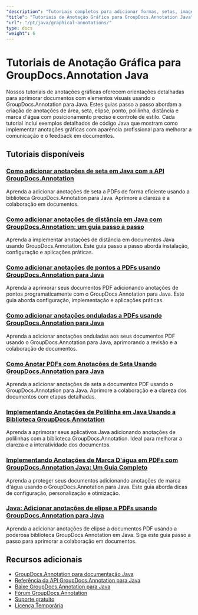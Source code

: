 ```yaml
---
"description": "Tutoriais completos para adicionar formas, setas, imagens e elementos gráficos em documentos com o GroupDocs.Annotation para Java."
"title": "Tutoriais de Anotação Gráfica para GroupDocs.Annotation Java"
"url": "/pt/java/graphical-annotations/"
type: docs
"weight": 6
---
```


# Tutoriais de Anotação Gráfica para GroupDocs.Annotation Java

Nossos tutoriais de anotações gráficas oferecem orientações detalhadas para aprimorar documentos com elementos visuais usando o GroupDocs.Annotation para Java. Estes guias passo a passo abordam a criação de anotações de área, seta, elipse, ponto, polilinha, distância e marca d'água com posicionamento preciso e controle de estilo. Cada tutorial inclui exemplos detalhados de código Java que mostram como implementar anotações gráficas com aparência profissional para melhorar a comunicação e o feedback em documentos.

## Tutoriais disponíveis

### [Como adicionar anotações de seta em Java com a API GroupDocs.Annotation](./add-arrow-annotations-java-groupdocs/)
Aprenda a adicionar anotações de seta a PDFs de forma eficiente usando a biblioteca GroupDocs.Annotation para Java. Aprimore a clareza e a colaboração em documentos.

### [Como adicionar anotações de distância em Java com GroupDocs.Annotation: um guia passo a passo](./add-distance-annotations-java-groupdocs-annotation/)
Aprenda a implementar anotações de distância em documentos Java usando GroupDocs.Annotation. Este guia passo a passo aborda instalação, configuração e aplicações práticas.

### [Como adicionar anotações de pontos a PDFs usando GroupDocs.Annotation para Java](./groupdocs-annotation-java-add-point-pdf/)
Aprenda a aprimorar seus documentos PDF adicionando anotações de pontos programaticamente com o GroupDocs.Annotation para Java. Este guia aborda configuração, implementação e aplicações práticas.

### [Como adicionar anotações onduladas a PDFs usando GroupDocs.Annotation para Java](./groupdocs-java-squiggly-annotations-pdf/)
Aprenda a adicionar anotações onduladas aos seus documentos PDF usando o GroupDocs.Annotation para Java, aprimorando a revisão e a colaboração de documentos.

### [Como Anotar PDFs com Anotações de Seta Usando GroupDocs.Annotation para Java](./annotate-pdf-arrows-groupdocs-java/)
Aprenda a adicionar anotações de seta a documentos PDF usando o GroupDocs.Annotation para Java. Aprimore a colaboração e a clareza dos documentos com etapas detalhadas.

### [Implementando Anotações de Polilinha em Java Usando a Biblioteca GroupDocs.Annotation](./java-polyline-annotation-groupdocs-guide/)
Aprenda a aprimorar seus aplicativos Java adicionando anotações de polilinhas com a biblioteca GroupDocs.Annotation. Ideal para melhorar a clareza e a interatividade dos documentos.

### [Implementando Anotações de Marca D'água em PDFs com GroupDocs.Annotation Java: Um Guia Completo](./groupdocs-java-watermark-annotations-pdf-guide/)
Aprenda a proteger seus documentos adicionando anotações de marca d'água usando o GroupDocs.Annotation para Java. Este guia aborda dicas de configuração, personalização e otimização.

### [Java: Adicionar anotações de elipse a PDFs usando GroupDocs.Annotation para Java](./java-ellipse-annotations-pdf-groupdocs/)
Aprenda a adicionar anotações de elipse a documentos PDF usando a poderosa biblioteca GroupDocs.Annotation em Java. Siga este guia passo a passo para aprimorar a colaboração em documentos.

## Recursos adicionais

- [GroupDocs.Annotation para documentação Java](https://docs.groupdocs.com/annotation/java/)
- [Referência da API GroupDocs.Annotation para Java](https://reference.groupdocs.com/annotation/java/)
- [Baixe GroupDocs.Annotation para Java](https://releases.groupdocs.com/annotation/java/)
- [Fórum GroupDocs.Annotation](https://forum.groupdocs.com/c/annotation)
- [Suporte gratuito](https://forum.groupdocs.com/)
- [Licença Temporária](https://purchase.groupdocs.com/temporary-license/)